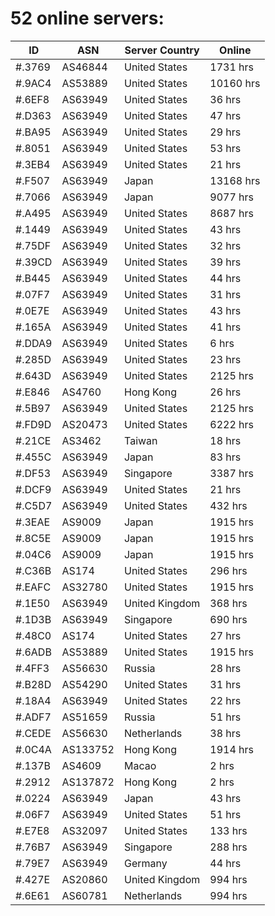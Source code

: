 # 52 online servers:

| ID | ASN | Server Country | Online |
| ------ | ------ | ------ | ------ |
| #.3769 | AS46844 | United States | 1731 hrs |
| #.9AC4 | AS53889 | United States | 10160 hrs |
| #.6EF8 | AS63949 | United States | 36 hrs |
| #.D363 | AS63949 | United States | 47 hrs |
| #.BA95 | AS63949 | United States | 29 hrs |
| #.8051 | AS63949 | United States | 53 hrs |
| #.3EB4 | AS63949 | United States | 21 hrs |
| #.F507 | AS63949 | Japan | 13168 hrs |
| #.7066 | AS63949 | Japan | 9077 hrs |
| #.A495 | AS63949 | United States | 8687 hrs |
| #.1449 | AS63949 | United States | 43 hrs |
| #.75DF | AS63949 | United States | 32 hrs |
| #.39CD | AS63949 | United States | 39 hrs |
| #.B445 | AS63949 | United States | 44 hrs |
| #.07F7 | AS63949 | United States | 31 hrs |
| #.0E7E | AS63949 | United States | 43 hrs |
| #.165A | AS63949 | United States | 41 hrs |
| #.DDA9 | AS63949 | United States | 6 hrs |
| #.285D | AS63949 | United States | 23 hrs |
| #.643D | AS63949 | United States | 2125 hrs |
| #.E846 | AS4760 | Hong Kong | 26 hrs |
| #.5B97 | AS63949 | United States | 2125 hrs |
| #.FD9D | AS20473 | United States | 6222 hrs |
| #.21CE | AS3462 | Taiwan | 18 hrs |
| #.455C | AS63949 | Japan | 83 hrs |
| #.DF53 | AS63949 | Singapore | 3387 hrs |
| #.DCF9 | AS63949 | United States | 21 hrs |
| #.C5D7 | AS63949 | United States | 432 hrs |
| #.3EAE | AS9009 | Japan | 1915 hrs |
| #.8C5E | AS9009 | Japan | 1915 hrs |
| #.04C6 | AS9009 | Japan | 1915 hrs |
| #.C36B | AS174 | United States | 296 hrs |
| #.EAFC | AS32780 | United States | 1915 hrs |
| #.1E50 | AS63949 | United Kingdom | 368 hrs |
| #.1D3B | AS63949 | Singapore | 690 hrs |
| #.48C0 | AS174 | United States | 27 hrs |
| #.6ADB | AS53889 | United States | 1915 hrs |
| #.4FF3 | AS56630 | Russia | 28 hrs |
| #.B28D | AS54290 | United States | 31 hrs |
| #.18A4 | AS63949 | United States | 22 hrs |
| #.ADF7 | AS51659 | Russia | 51 hrs |
| #.CEDE | AS56630 | Netherlands | 38 hrs |
| #.0C4A | AS133752 | Hong Kong | 1914 hrs |
| #.137B | AS4609 | Macao | 2 hrs |
| #.2912 | AS137872 | Hong Kong | 2 hrs |
| #.0224 | AS63949 | Japan | 43 hrs |
| #.06F7 | AS63949 | United States | 51 hrs |
| #.E7E8 | AS32097 | United States | 133 hrs |
| #.76B7 | AS63949 | Singapore | 288 hrs |
| #.79E7 | AS63949 | Germany | 44 hrs |
| #.427E | AS20860 | United Kingdom | 994 hrs |
| #.6E61 | AS60781 | Netherlands | 994 hrs |


